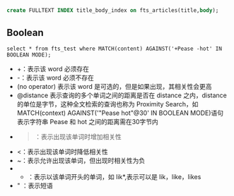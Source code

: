 
##

```sql
create FULLTEXT INDEX title_body_index on fts_articles(title,body);​​​​​​
```

## Boolean
```shell
select * from fts_test where MATCH(content) AGAINST('+Pease -hot' IN BOOLEAN MODE);
```

- +：表示该 word 必须存在
- -：表示该 word 必须不存在
- (no operator) 表示该 word 是可选的，但是如果出现，其相关性会更高
- @distance 表示查询的多个单词之间的距离是否在 distance 之内，distance 的单位是字节，这种全文检索的查询也称为 Proximity Search，如 MATCH(context) AGAINST('"Pease hot"@30' IN BOOLEAN MODE)语句表示字符串 Pease 和 hot 之间的距离需在30字节内
- >：表示出现该单词时增加相关性
- <：表示出现该单词时降低相关性
- ~：表示允许出现该单词，但出现时相关性为负
- * ：表示以该单词开头的单词，如 lik*,表示可以是 lik，like，likes
- " ：表示短语
